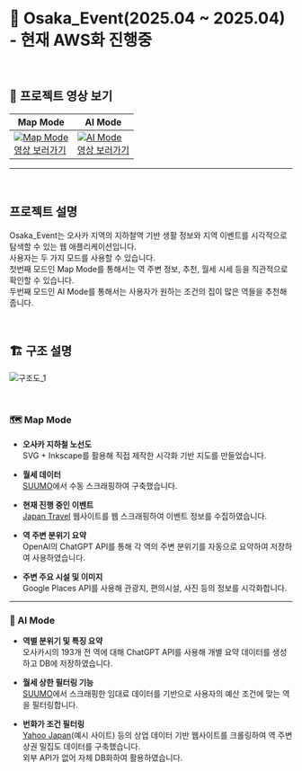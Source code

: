 # 🗾 Osaka_Event(2025.04 ~ 2025.04) - 현재 AWS화 진행중

<br/>

## 🎥 프로젝트 영상 보기

| Map Mode | AI Mode |
|----------|---------|
| [![Map Mode](https://github.com/user-attachments/assets/bfa4250e-5e7d-41ca-96c2-6590ca7d8920)](https://www.youtube.com/watch?v=G9FsQ2JF76w)<br>[영상 보러가기](https://www.youtube.com/watch?v=G9FsQ2JF76w) | [![AI Mode](https://github.com/user-attachments/assets/e0174ba9-b1f4-4ed0-bd89-42d353452cb7)](https://youtu.be/-IkcyRilcVI)<br>[영상 보러가기](https://youtu.be/-IkcyRilcVI) |


---
<br/>

## 프로젝트 설명
Osaka_Event는 오사카 지역의 지하철역 기반 생활 정보와 지역 이벤트를 시각적으로 탐색할 수 있는 웹 애플리케이션입니다.  
사용자는 두 가지 모드를 사용할 수 있습니다.  
첫번째 모드인 Map Mode를 통해서는 역 주변 정보, 추천, 월세 시세 등을 직관적으로 확인할 수 있습니다.  
두번째 모드인 AI Mode를 통해서는 사용자가 원하는 조건의 집이 많은 역들을 추천해줍니다.  

<br/>

## 🏗️ 구조 설명

![구조도_1](https://github.com/user-attachments/assets/86482f44-62e7-4951-bd75-9092cde13385)

<br/>

### 🗺️ Map Mode

- **오사카 지하철 노선도**  
  SVG + Inkscape를 활용해 직접 제작한 시각화 기반 지도를 만들었습니다.

- **월세 데이터**  
  [SUUMO](https://suumo.jp/)에서 수동 스크래핑하여 구축했습니다.

- **현재 진행 중인 이벤트**  
  [Japan Travel](https://www.japan.travel/) 웹사이트를 웹 스크래핑하여 이벤트 정보를 수집하였습니다.

- **역 주변 분위기 요약**  
  OpenAI의 ChatGPT API를 통해 각 역의 주변 분위기를 자동으로 요약하여 저장하여 사용하였습니다.

- **주변 주요 시설 및 이미지**  
  Google Places API를 사용해 관광지, 편의시설, 사진 등의 정보를 시각화합니다.

---

### 🤖 AI Mode

- **역별 분위기 및 특징 요약**  
  오사카시의 193개 전 역에 대해 ChatGPT API를 사용해 개별 요약 데이터를 생성하고 DB에 저장하였습니다.

- **월세 상한 필터링 기능**  
  [SUUMO](https://suumo.jp/)에서 스크래핑한 임대료 데이터를 기반으로 사용자의 예산 조건에 맞는 역을 필터링합니다.

- **번화가 조건 필터링**  
  [Yahoo Japan](https://transit.yahoo.co.jp/search/result?from=難波&to=梅田)(예시 사이트) 등의 상업 데이터 기반 웹사이트를 크롤링하여 역 주변 상권 밀집도 데이터를 구축했습니다.  
  외부 API가 없어 자체 DB화하여 활용하였습니다.




